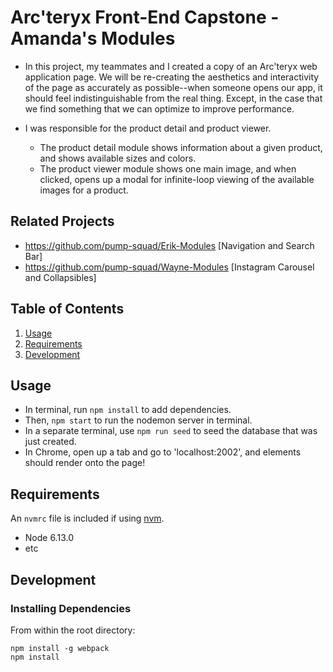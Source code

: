 # Arc'teryx Front-End Capstone - Amanda's Modules

- In this project, my teammates and I created a copy of an Arc'teryx web application page. We will be re-creating the aesthetics and interactivity of the page as accurately as possible--when someone opens our app, it should feel indistinguishable from the real thing. Except, in the case that we find something that we can optimize to improve performance.

- I was responsible for the product detail and product viewer.

    - The product detail module shows information about a given product, and shows available sizes and colors.
    - The product viewer module shows one main image, and when clicked, opens up a modal for infinite-loop viewing of the available images for a product.

## Related Projects

- https://github.com/pump-squad/Erik-Modules [Navigation and Search Bar]
- https://github.com/pump-squad/Wayne-Modules [Instagram Carousel and Collapsibles]

## Table of Contents

1. [Usage](#Usage)
1. [Requirements](#requirements)
1. [Development](#development)

## Usage

- In terminal, run `npm install` to add dependencies.
- Then, `npm start` to run the nodemon server in terminal.
- In a separate terminal, use `npm run seed` to seed the database that was just created.
- In Chrome, open up a tab and go to 'localhost:2002', and elements should render onto the page!

## Requirements

An `nvmrc` file is included if using [nvm](https://github.com/creationix/nvm).

- Node 6.13.0
- etc

## Development

### Installing Dependencies

From within the root directory:

```
npm install -g webpack
npm install
```

